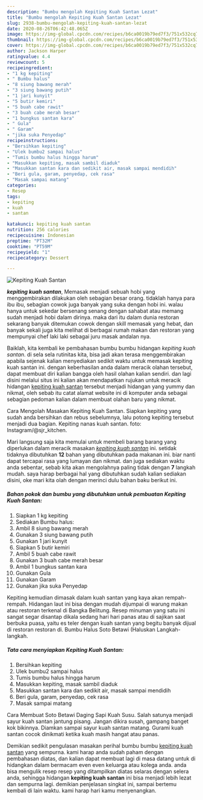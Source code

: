 ```yaml
---
description: "Bumbu mengolah Kepiting Kuah Santan Lezat"
title: "Bumbu mengolah Kepiting Kuah Santan Lezat"
slug: 2938-bumbu-mengolah-kepiting-kuah-santan-lezat
date: 2020-08-26T06:42:48.065Z
image: https://img-global.cpcdn.com/recipes/b6ca0019b79ed7f3/751x532cq70/kepiting-kuah-santan-foto-resep-utama.jpg
thumbnail: https://img-global.cpcdn.com/recipes/b6ca0019b79ed7f3/751x532cq70/kepiting-kuah-santan-foto-resep-utama.jpg
cover: https://img-global.cpcdn.com/recipes/b6ca0019b79ed7f3/751x532cq70/kepiting-kuah-santan-foto-resep-utama.jpg
author: Jackson Harper
ratingvalue: 4.4
reviewcount: 5
recipeingredient:
- "1 kg kepiting"
- " Bumbu halus"
- "8 siung bawang merah"
- "3 siung bawang putih"
- "1 jari kunyit"
- "5 butir kemiri"
- "5 buah cabe rawit"
- "3 buah cabe merah besar"
- "1 bungkus santan kara"
- " Gula"
- " Garam"
- "jika suka Penyedap"
recipeinstructions:
- "Bersihkan kepiting"
- "Ulek bumbu2 sampai halus"
- "Tumis bumbu halus hingga harum"
- "Masukkan kepiting, masak sambil diaduk"
- "Masukkan santan kara dan sedikit air, masak sampai mendidih"
- "Beri gula, garam, penyedap, cek rasa"
- "Masak sampai matang"
categories:
- Resep
tags:
- kepiting
- kuah
- santan

katakunci: kepiting kuah santan 
nutrition: 256 calories
recipecuisine: Indonesian
preptime: "PT32M"
cooktime: "PT59M"
recipeyield: "1"
recipecategory: Dessert

---
```



![Kepiting Kuah Santan](https://img-global.cpcdn.com/recipes/b6ca0019b79ed7f3/751x532cq70/kepiting-kuah-santan-foto-resep-utama.jpg)

<b><i>kepiting kuah santan</i></b>, Memasak menjadi sebuah hobi yang menggembirakan dilakukan oleh sebagian besar orang. tidaklah hanya para ibu ibu, sebagian cowok juga banyak yang suka dengan hobi ini. walau hanya untuk sekedar bersenang senang dengan sahabat atau memang sudah menjadi hobi dalam dirinya. maka dari itu dalam dunia restoran sekarang banyak ditemukan cowok dengan skill memasak yang hebat, dan banyak sekali juga kita melihat di berbagai rumah makan dan restoran yang mempunyai chef laki laki sebagai juru masak andalan nya.

Baiklah, kita kembali ke pembahasan bumbu bumbu hidangan <i>kepiting kuah santan</i>. di sela sela rutinitas kita, bisa jadi akan terasa menggembirakan apabila sejenak kalian menyediakan sedikit waktu untuk memasak kepiting kuah santan ini. dengan keberhasilan anda dalam meracik olahan tersebut, dapat membuat diri kalian bangga oleh hasil olahan kalian sendiri. dan lagi disini melalui situs ini kalian akan mendapatkan rujukan untuk meracik hidangan <u>kepiting kuah santan</u> tersebut menjadi hidangan yang yummy dan nikmat, oleh sebab itu catat alamat website ini di komputer anda sebagai sebagian pedoman kalian dalam membuat olahan baru yang nikmat.

Cara Mengolah Masakan Kepiting Kuah Santan. Siapkan kepiting yang sudah anda bersihkan dan rebus sebelumnya, lalu potong kepiting tersebut menjadi dua bagian. Kepiting nanas kuah santan. foto: Instagram/@sjr_kitchen.


Mari langsung saja kita memulai untuk membeli barang barang yang diperlukan dalam meracik masakan <u><i>kepiting kuah santan</i></u> ini. setidak tidaknya dibutuhkan <b>12</b> bahan yang dibutuhkan pada makanan ini. biar nanti dapat tercapai rasa yang lumayan dan nikmat. dan juga sediakan waktu anda sebentar, sebab kita akan mengolahnya paling tidak dengan <b>7</b> langkah mudah. saya harap berbagai hal yang dibutuhkan sudah kalian sediakan disini, oke mari kita olah dengan merinci dulu bahan baku berikut ini.

<!--inarticleads1-->

##### Bahan pokok dan bumbu yang dibutuhkan untuk pembuatan Kepiting Kuah Santan:

1. Siapkan 1 kg kepiting
1. Sediakan  Bumbu halus:
1. Ambil 8 siung bawang merah
1. Gunakan 3 siung bawang putih
1. Gunakan 1 jari kunyit
1. Siapkan 5 butir kemiri
1. Ambil 5 buah cabe rawit
1. Gunakan 3 buah cabe merah besar
1. Ambil 1 bungkus santan kara
1. Gunakan  Gula
1. Gunakan  Garam
1. Gunakan jika suka Penyedap


Kepiting kemudian dimasak dalam kuah santan yang kaya akan rempah-rempah. Hidangan laut ini bisa dengan mudah dijumpai di warung makan atau restoran terkenal di Bangka Belitung. Resep minuman yang satu ini sangat segar disantap dikala sedang hari hari panas atau di sajikan saat berbuka puasa, yaitu es teler dengan kuah santan yang begitu banyak dijual di restoran restoran di. Bumbu Halus Soto Betawi (Haluskan Langkah-langkah. 

<!--inarticleads2-->

##### Tata cara menyiapkan Kepiting Kuah Santan:

1. Bersihkan kepiting
1. Ulek bumbu2 sampai halus
1. Tumis bumbu halus hingga harum
1. Masukkan kepiting, masak sambil diaduk
1. Masukkan santan kara dan sedikit air, masak sampai mendidih
1. Beri gula, garam, penyedap, cek rasa
1. Masak sampai matang


Cara Membuat Soto Betawi Daging Sapi Kuah Susu. Salah satunya menjadi sayur kuah santan jantung pisang. Jangan dikira susah, gampang banget kok bikinnya. Diamkan sampai sayur kuah santan matang. Gurami kuah santan cocok dinikmati ketika kuah masih hangat atau panas. 

Demikian sedikit pengulasan masakan perihal bumbu bumbu <u>kepiting kuah santan</u> yang sempurna. kami harap anda sudah paham dengan pembahasan diatas, dan kalian dapat membuat lagi di masa datang untuk di hidangkan dalam bermacam even even keluarga atau kolega anda. anda bisa mengulik resep resep yang ditampilkan diatas selaras dengan selera anda, sehingga hidangan <b>kepiting kuah santan</b> ini bisa menjadi lebih lezat dan sempurna lagi. demikian penjelasan singkat ini, sampai bertemu kembali di lain waktu. kami harap hari kamu menyenangkan.

